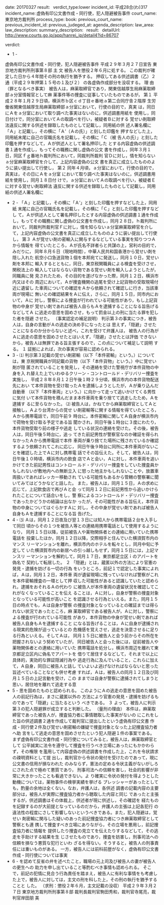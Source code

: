 
date: 20170327
result:  
verdict_type:lower
incident_id: 平成28合(わ)317
incident_name: 虚偽有印公文書作成・同行使，犯人隠避被告事件
court_name: 東京地方裁判所
process_type:
book: 
previous_court_name:
previous_incident_id:
previous_judeged_at:
agenda_description: 
law_area: 
law_description: 
summary_description:  
result:  
detailUrl: http://www.courts.go.jp/app/hanrei_jp/detail4?id=86707

verdict:

- 1 - 
 
虚偽有印公文書作成・同行使，犯人隠避被告事件 
平成２９年３月２７日宣告 東京地方裁判所刑事第８部 
              主       文 
被告人を懲役２年６月に処する。 
この裁判が確定した日から４年間その刑の執行を猶予する。 
押収してある供述調書（乙）２通（平成２９年押第１５号の１及び２）
の各虚偽作成部分を没収する。 
              理       由 
（罪となるべき事実） 
被告人は，麻薬取締官であり，関東信越厚生局麻薬取締部ａ分室情報官として麻
薬事件等の捜査に従事していたものであるが， 
第１ 平成２８年１月２９日頃，横浜市ｂ区ｃｄ丁目ｅ番地ａ第二合同庁舎２階厚
生労働省関東信越厚生局麻薬取締部ａ分室において，行使の目的で，真実
は，同日にＡをａ分室において取り調べた事実はないのに，供述調書用紙を
使用し，同日付けで，同分室においてＡの取調べを行い，被疑者Ｂに対する
覚せい剤取締法違反に関する供述を録取したものとして記載し，同用紙の供
述人署名欄に「Ａ」と記載し，その横に「Ａ’（Ａの氏）」と刻した印鑑を
押すなどした上，同用紙末尾に自己の官職氏名を記載し，その横に「Ｃ（被
告人の氏）」と刻した印鑑を押すなどして，Ａが供述人として署名押印した
とする内容虚偽の供述調書１通を作成し，もってその職務に関し虚偽の公文
書を作成し，同年３月１日，同区ｆｇ番地ｈ裁判所において，同裁判所裁判
官Ｄに対し，情を知らないａ分室麻薬取締官を介して，上記内容虚偽の公文
書を真正に成立したもののように装い提出して行使し， 
第２ 同年４月頃，ａ分室において，行使の目的で，真実は，その日にＡをａ分室
において取り調べた事実はないのに，供述調書用紙を使用し，同月１８日付
けで，ａ分室においてＡの取調べを行い，被疑者Ｅに対する覚せい剤取締法
違反に関する供述を録取したものとして記載し，同用紙の供述人署名欄に
- 2 - 
「Ａ」と記載し，その横に「Ａ’」と刻した印鑑を押すなどした上，同用紙
末尾に自己の官職氏名を記載し，その横に「Ｃ」と刻した印鑑を押すなどし
て，Ａが供述人として署名押印したとする内容虚偽の供述調書１通を作成
し，もってその職務に関し虚偽の公文書を作成し，同月２８日，ｈ裁判所に
おいて，同裁判所裁判官Ｆに対し，情を知らないａ分室麻薬取締官を介し
て，上記内容虚偽の公文書を真正に成立したもののように装い提出して行使
し， 
第３ Ａが覚せい剤の密輸入に関与するなどしている事実を知りつつＡから情報を
得ていたところ，Ａが氏名不詳者らと共謀の上，営利の目的で，みだりに，
同年８月６日（現地時間），中華人民共和国香港から覚せい剤を隠し入れた
航空小口急送貨物１個を本邦宛てに発送し，同月１０日，覚せい剤を本邦に
輸入するとともに，同日，東京税関職員による検査を受けさせ，関税法上の
輸入してはならない貨物である覚せい剤を輸入しようとしたが，同職員に発
見されたため，その目的を遂げなかった際，同月１２日，横浜市内又はその
周辺において，Ａが捜査機関の追尾を受け上記貨物の受取現場付近に遺留し
た車両についての確認をＡから依頼されて確認しに行き，当該車両が現場に
無いとの確認結果をＡに伝え，さらに，同月１５日，同市内において，Ａに
対し，警察による捜査が行われている可能性があり，もし上記貨物の中身が
覚せい剤であれば被告人自らもＡを逮捕することになる旨告げるなどしてＡ
に逃走の意思を固めさせ，もって罰金以上の刑に当たる罪を犯した者を隠避
させた。 
（事実認定の補足説明） 
判示第３の事実につき，被告人は，自身の言動がＡの逃走の決め手になったとは
思えず，「隠避」させたことになるのか分からないと述べ，これを受けて弁護人は，
被告人の行為がＡに逃走の意思を固めさせたとはいえず，「隠避」させたとは評価
できないから，被告人は無罪である旨主張するので，この点について補足して説明
する。 
 １ 証拠によれば，次の事実が容易に認められる。 
- 3 - 
 ⑴ 判示第３記載の覚せい剤密輸（以下「本件密輸」という。）については，東
京税関職員が同記載の貨物（以下「本件貨物」という。）中に覚せい剤が隠
匿されていることを発見し，その連絡を受けた警視庁が本件貨物の中身を入
れ替えた上でいわゆるクリーン・コントロールド・デリバリー捜査を実施し，
平成２８年８月１２日午後１時２９分頃，横浜市内の本件貨物配送先におい
て本件貨物を受け取ったＡを逮捕しようとしたが，Ａが乗り込んだ自動車
（以下「本件車両」という。）に向かって走って追いかけてくる男性に気付
いて本件貨物を積んだまま本件車両を乗り捨てて逃走したため，Ａを逮捕す
るに至らなかった。 
 ⑵ 被告人は，かねてから麻薬取締官としてＡと接触し，Ａより台湾からの覚せ
い剤密輸等に関する情報を得ていたところ，Ａから携帯電話で，同日午前９
時台に，本件密輸に関してＡ自身が横浜市内で荷物を受け取る予定である旨
聞かされ，同日午後１時台に３度にわたり，本件貨物受取り前の様子や逃走
している状況の連絡を受けた。その後，被告人は，同日午後５時台に，追っ
てきた前記男性が警察官なのか確証を得られなかったＡから携帯電話で本件
車両が乗り捨てた場所に残されているか確認するよう依頼されてこれに応じ，
同日午後９時台に同所に本件車両がないことを確認した上でＡに対し携帯電
話でその旨伝えた。そして，被告人は，同日午後１０時頃，横浜市内の飲食
店でＡと会い，Ａに対し，本件車両を追いかけてきた前記男性はコントロー
ルド・デリバリー捜査をしていた捜査員かもしれないが敷地内への無断立入
に怒った地主かもしれないことや，放置車両扱いであればレッカー移動され
ている可能性もあるから管轄の警察署に聞いてみてはどうかなどと話した。
また，被告人は，同月１５日，Ａの求めに応じて，上記飲食店で再びＡと会
って同月１２日に前記男性から追いかけられたことについて話合いをし，警
察によるコントロールド・デリバリー捜査であったかどうかの結論は出なか
ったが，その可能性がある旨伝え，本件貨物の中身についてはぐらかすＡに
対し，その中身が覚せい剤であれば被告人自身もＡを逮捕することになる旨
告げた。 
- 4 - 
 ⑶ Ａは，同月１２日夜及び翌１３日には知人から携帯電話２台を入手して同日
頃からその１つを被告人等との連絡用携帯電話として使用するようになり，
同月１５日以降，従前被告人や薬物関係者との連絡に用いていた携帯電話を
投棄したほか，同月１２日以降，交際相手と住んでいた横須賀市内のマンス
リーマンションを離れ，横浜市内のホテルを転々とし，同月中旬に予定して
いた横須賀市内の新居への引っ越しもせず，同月１５日には，上記マンスリ
ーマンションを解約して，同月１７日，東京都足立区ｉのアパートを偽名で
契約して転居した。 
 ２ 「隠避」とは，蔵匿以外の方法により官憲の発見・逮捕を妨げる一切の行為
をいうところ，前記１で認定した事実によれば，Ａは，同月１２日，本件車
両が遺留現場に残っていなければ警察がこれを本件密輸捜査の一環として押
収した可能性があると認識していたと認められ，逮捕をおそれるＡの代わり
に被告人が本件車両の遺留状況を確認してこれがなくなっていることを伝え
ることは，Ａに対し，自身が警察の捜査対象となっている可能性が高いこと
を認識させる行為といえる。また，同月１５日の時点でも，Ａは自身が警察
の捜査対象となっているとの確証までは得られない状況であったところ，麻
薬取締官である被告人が，Ａに対し，警察による捜査が行われている可能性
があり，本件貨物の中身が覚せい剤であれば被告人自身もＡを逮捕すること
になる旨告げることは，Ａに自身が逮捕される現実的危険が迫っているとの
危機感を覚えさせ，逃走を決意させるに足りる行為といえる。そしてＡは，
同月１５日に被告人と会う前からその所在を把握されないよう努めていたが，
同日被告人と会った後には，従前被告人や薬物関係者との連絡に用いていた
携帯電話を処分し，横浜市周辺を離れて東京都足立区内に偽名でアパートを
借りて居住するなどして，それまで以上に具体的，実効的な罪証隠滅行為や
逃走行為に及んでいること，これらに加えて，Ａ自身，同日に被告人と話し
ていよいよ逃げなければならないと思った旨述べていることなども併せ考慮
すれば，Ａは，被告人の同月１２日及び同月１５日の上記言動を受け，この
ままでは自身が警察に逮捕されてしまうと思い，居住地を離れて逃走する意
- 5 - 
思を固めたものと認められる。 
   このようにＡの逃走の意思を固めた被告人の前記行為は，まさに蔵匿以外の
方法により官憲の発見・逮捕を妨げるものであって「隠避」に当たるという
べきである。 
 ３ よって，被告人に判示第３の犯人隠避罪が成立すると判断した。 
（量刑の理由） 
本件は，麻薬取締官であった被告人が，捜査協力者に事情聴取した事実がないの
にこれをした旨の供述調書２通を作成して裁判官に提出したという虚偽有印公文書
作成・同行使２件及び覚せい剤密輸の嫌疑で捜査対象となった上記捜査協力者へ助
言をして逃走の意思を固めさせたという犯人隠避１件の事案である。 
まず虚偽有印公文書作成・同行使についてみると，被告人は，麻薬取締官として
公平誠実に法令を遵守して捜査を行うべき立場にあったにもかかわらず，その権限
を濫用して内容虚偽の供述調書を作成した上，これを令状請求の疎明資料として提
出し，裁判官から令状の発付を受けたのであって，現に公文書の信用が損なわれた
のみならず，憲法の定める令状主義がないがしろにされた点で極めて悪質であり，
刑事司法への信頼を害し，社会的影響が非常に大きかったことも看過できない。よ
り確実に令状の発付を得ようとした動機については，薬物事件の検挙実績を挙げる
プレッシャーがあったとしても，酌量の余地は全くない。なお，弁護人は，各供述
調書の記載内容の主要部分は，被告人が実際に捜査協力者から聴取した内容と同じ
であったと主張するが，供述調書はその体裁上，供述者が現に供述し，その確認を
経たものを記録するのが大前提となっているのだから，弁護人の主張は上記各犯行
の違法性の程度にさして影響しないというべきである。また，犯人隠避は，覚せい
剤密輸に関与した疑いのあった前記捜査協力者につき麻薬取締官として警察とも連
携して捜査すべき立場にありながら，その立場を悪用し，前記捜査協力者に情報を
提供したり捜査の見立てを伝えたりするなどして，その逃走を手助けする結果を生
じさせたものであり，捜査を妨害し，刑事司法への信頼を損なう悪質な犯行といわ
ざるを得ない。そうすると，被告人の刑事責任には重いものがある。 
一方，被告人には前科前歴がなく，虚偽有印公文書作成・同行使については事実
- 6 - 
を認めて反省の弁を述べたこと，職場の元上司及び被告人の妻が被告人の更生への
助力を申し出ていること等酌むべき事情も認められる。 
そこで，前記の犯情に見合う行為責任を踏まえ，被告人に有利な事情をも考慮し
た上で，被告人に対しては，主文の刑を科した上，その刑の執行を猶予することと
した。 
（求刑：懲役２年６月，主文記載の没収） 
平成２９年３月２７日 
東京地方裁判所刑事第８部 裁判長裁判官駒田秀和，裁判官寺尾亮，裁判官岸田朋
美 

                    
